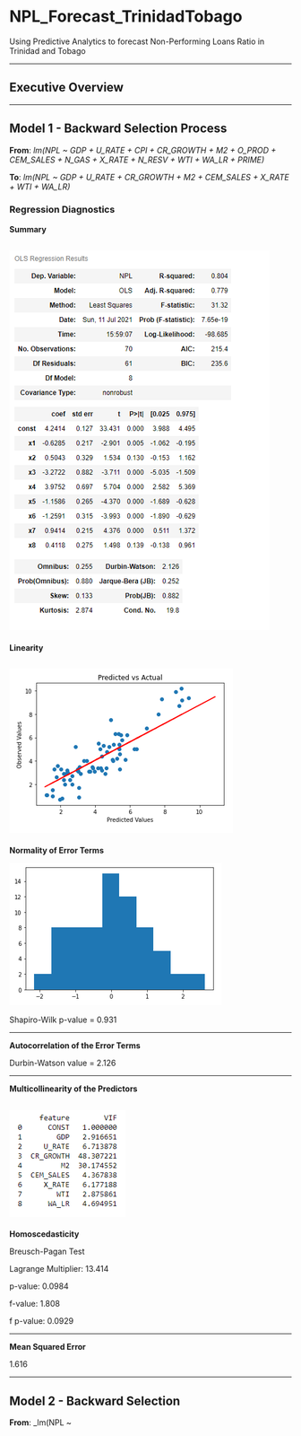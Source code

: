 # NPL_Forecast_TrinidadTobago
Using Predictive Analytics to forecast Non-Performing Loans Ratio in Trinidad and Tobago

----------------------------------------------------------------------------------------
## Executive Overview








---------------------------------------------------------------------------------------

## Model 1 - Backward Selection Process
**From**: _lm(NPL ~ GDP + U_RATE + CPI + CR_GROWTH + M2 + O_PROD + CEM_SALES + N_GAS + X_RATE + N_RESV + WTI + WA_LR + PRIME)_ 

**To**:   _lm(NPL ~ GDP + U_RATE + CR_GROWTH + M2 + CEM_SALES + X_RATE + WTI + WA_LR)_



### Regression Diagnostics ###

**Summary**

![](https://github.com/GR8505/NPL_Forecast_TrinidadTobago/blob/main/Images/Model2_Summary.png)
----------------------------------------------------------------------------------------------
**Linearity**

![](https://github.com/GR8505/NPL_Forecast_TrinidadTobago/blob/main/Images/Model2_Linearity.png)
----------------------------------------------------------------------------------------------
**Normality of Error Terms**

![](https://github.com/GR8505/NPL_Forecast_TrinidadTobago/blob/main/Images/Model2_Normality_Errors.png)

Shapiro-Wilk p-value = 0.931

----------------------------------------------------------------------------------------------
**Autocorrelation of the Error Terms**

Durbin-Watson value = 2.126

----------------------------------------------------------------------------------------------
**Multicollinearity of the Predictors**

![](https://github.com/GR8505/NPL_Forecast_TrinidadTobago/blob/main/Images/Model2_VIF.png)
----------------------------------------------------------------------------------------------
**Homoscedasticity**

Breusch-Pagan Test

Lagrange Multiplier: 13.414

p-value: 0.0984

f-value: 1.808

f p-value: 0.0929

---------------------------------------------------------------------------------------------
**Mean Squared Error**

1.616

---------------------------------------------------------------------------------------------

## Model 2 - Backward Selection
**From**: _lm(NPL ~ 

